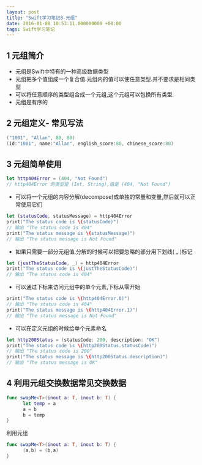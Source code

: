 ```yaml
---
layout: post
title: "Swift学习笔记8-元组"
date: 2016-01-08 10:53:11.000000000 +08:00
tags: Swift学习笔记
---
```


## 1 元组简介
- 元组是Swift中特有的一种高级数据类型
- 元组把多个值组成一个复合值.元组内的值可以使任意类型.并不要求是相同类型
- 可以将任意顺序的类型组合成一个元组,这个元组可以包换所有类型.
- 元组是有序的

## 2 元组定义- 常见写法
```swift
("1001", "Allan", 80, 80)
(id:"1001", name:"Allan", english_score:80, chinese_score:80)
```

## 3 元组简单使用
```swift
let http404Error = (404, "Not Found")
// http404Error 的类型是 (Int, String),值是 (404, "Not Found")
```
- 可以将一个元组的内容分解(decompose)成单独的常量和变量,然后就可以正常使用它们

```swift
let (statusCode, statusMessage) = http404Error 
print("The status code is \(statusCode)")
// 输出 "The status code is 404"
print("The status message is \(statusMessage)") 
// 输出 "The status message is Not Found"
```
- 如果只需要一部分元组值,分解的时候可以把要忽略的部分用下划线( _ )标记

```swift
let (justTheStatusCode, _) = http404Error 
print("The status code is \(justTheStatusCode)") 
// 输出 "The status code is 404"
```
- 可以通过下标来访问元组中的单个元素,下标从零开始

```swift
print("The status code is \(http404Error.0)")
// 输出 "The status code is 404"
print("The status message is \(http404Error.1)") 
// 输出 "The status message is Not Found"
```
- 可以在定义元组的时候给单个元素命名

```swift
let http200Status = (statusCode: 200, description: "OK")
print("The status code is \(http200Status.statusCode)")
// 输出 "The status code is 200"
print("The status message is \(http200Status.description)") 
// 输出 "The status message is OK"
```

## 4 利用元组交换数据常见交换数据
```swift
func swapMe<T>(inout a: T, inout b: T) { 
      let temp = a 
      a = b 
      b = temp
}
```
利用元组
```swift
func swapMe<T>(inout a: T, inout b: T) {
      (a,b) = (b,a)
}
```

